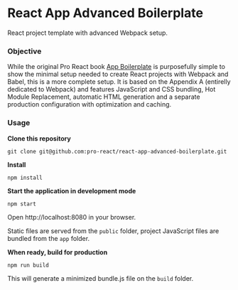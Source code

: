 React App Advanced Boilerplate
=====================

React project template with advanced Webpack setup.

### Objective

While the original Pro React book [App Boilerplate](https://github.com/pro-react/react-app-boilerplate) is purposefully simple to show the minimal setup needed to create React projects with Webpack and Babel, this is a more complete setup. It is based on the Appendix A (entirelly dedicated to Webpack) and features JavaScript and CSS bundling, Hot Module Replacement, automatic HTML generation and a separate production configuration with optimization and caching.

### Usage
**Clone this repository**
```
git clone git@github.com:pro-react/react-app-advanced-boilerplate.git
```

**Install**
```
npm install
```

**Start the application in development mode**
```
npm start
```

Open http://localhost:8080 in your browser.

Static files are served from the `public` folder, project JavaScript files are bundled from the `app` folder.

**When ready, build for production**
```
npm run build
```

This will generate a minimized bundle.js file on the `build` folder.
